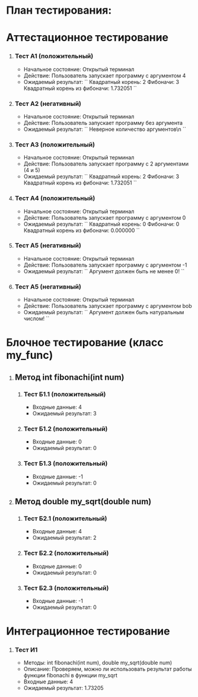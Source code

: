 

# План тестирования:

<h1>Аттестационное тестирование</h1>
<ol>
  <li>
    <h3>Тест А1 (положительный)</h3>
    <ul>
      <li>Начальное состояние: Открытый терминал</li>
      <li>Действие: Пользователь запускает программу с аргументом 4</li>
      <li>Ожидаемый результат: 
      ``
      	Квадратный корень: 2
      	Фибоначи: 3
      	Квадратный корень из фибоначи: 1.732051
      ``
      </li>
    </ul>
  </li>
  <li>
    <h3>Тест А2 (негативный)</h3>
    <ul>
      <li>Начальное состояние: Открытый терминал</li>
      <li>Действие: Пользователь запускает программу без аргумента</li>
      <li>Ожидаемый результат: 
      ``
     	Неверное количество аргументов\n
      ``
      </li>
    </ul>
  </li>
  <li>
      <h3>Тест А3 (положительный)</h3>
    <ul>
      <li>Начальное состояние: Открытый терминал</li>
      <li>Действие: Пользователь запускает программу с 2 аргументами (4 и 5)</li>
      <li>Ожидаемый результат: 
      ``
      	Квадратный корень: 2
      	Фибоначи: 3
      	Квадратный корень из фибоначи: 1.732051
      ``
      </li>
    </ul>
  </li>
    <li>
      <h3>Тест А4 (положительный)</h3>
    <ul>
      <li>Начальное состояние: Открытый терминал</li>
      <li>Действие: Пользователь запускает программу с аргументом 0</li>
      <li>Ожидаемый результат: 
      ``
      	Квадратный корень: 0
      	Фибоначи: 0
      	Квадратный корень из фибоначи: 0.000000
      ``
      </li>
    </ul>
  </li>
    <li>
      <h3>Тест А5 (негативный)</h3>
    <ul>
      <li>Начальное состояние: Открытый терминал</li>
      <li>Действие: Пользователь запускает программу с аргументом -1</li>
      <li>Ожидаемый результат: 
      ``
      	Аргумент должен быть не менее 0!
      ``
      </li>
    </ul>
  </li>
  </li>
    <li>
      <h3>Тест А5 (негативный)</h3>
    <ul>
      <li>Начальное состояние: Открытый терминал</li>
      <li>Действие: Пользователь запускает программу с аргументом bob</li>
      <li>Ожидаемый результат: 
      ``
      	Аргумент должен быть натуральным числом!
      ``
      </li>
    </ul>
  </li>
</ol>

<h1>Блочное тестирование (класс my_func)</h1>
<ol>
  <li>
    <h2>Метод int fibonachi(int num)</h2>
    <ol>
    	<li>
    	  <h3>Тест Б1.1 (положительный)</h3>
    	  <ul>
    	    <li>Входные данные: 4</li>
    	    <li>Ожидаемый результат: 3</li>
    	  </ul>
    	</li>
    	<li>
    	  <h3>Тест Б1.2 (положительный)</h3>
    	  <ul>
    	    <li>Входные данные: 0</li>
    	    <li>Ожидаемый результат: 0</li>
    	  </ul>
    	</li>
    	<li>
    	  <h3>Тест Б1.3 (положительный)</h3>
    	  <ul>
    	    <li>Входные данные: -1</li>
    	    <li>Ожидаемый результат: 0</li>
    	  </ul>
    	</li>
    </ol>
  </li>
    <li>
    <h2>Метод double my_sqrt(double num)</h2>
    <ol>
    	<li>
    	  <h3>Тест Б2.1 (положительный)</h3>
    	  <ul>
    	    <li>Входные данные: 4</li>
    	    <li>Ожидаемый результат: 2</li>
    	  </ul>
    	</li>
    	<li>
    	  <h3>Тест Б2.2 (положительный)</h3>
    	  <ul>
    	    <li>Входные данные: 0</li>
    	    <li>Ожидаемый результат: 0</li>
    	  </ul>
    	</li>
    	<li>
    	  <h3>Тест Б2.3 (положительный)</h3>
    	  <ul>
    	    <li>Входные данные: -1</li>
    	    <li>Ожидаемый результат: 0</li>
    	  </ul>
    	</li>
    </ol>
  </li>
</ol>

<h1>Интеграционное тестирование</h1>
<ol>
  <li>
    <h3>Тест И1</h3>
    <ul>
      <li>Методы: int fibonachi(int num), double my_sqrt(double num)</li>
      <li>Описание: Проверяем, можно ли использовать результат работы функции fibonachi в функции my_sqrt</li>
      <li>Входные данные: 4</li>
      <li>Ожидаемый результат: 1.73205</li>
    </ul>	
  </li>
  
</ol>


